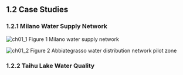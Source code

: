 ## 1.2 Case Studies

### 1.2.1 Milano Water Supply Network

![ch01_1](https://raw.githubusercontent.com/quanpan302/phd/master/thesis/assets/fig/ch01_1-IW_Milano_full_network.png)
Figure 1 Milano water supply network

![ch01_2](https://raw.githubusercontent.com/quanpan302/phd/master/thesis/assets/fig/ch01_2-IW_Abb_network.png)
Figure 2 Abbiategrasso water distribution network pilot zone

### 1.2.2 Taihu Lake Water Quality
